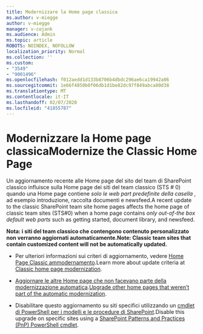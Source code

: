 ```yaml
---
title: Modernizzare la Home page classica
ms.author: v-miegge
author: v-miegge
manager: v-cojank
ms.audience: Admin
ms.topic: article
ROBOTS: NOINDEX, NOFOLLOW
localization_priority: Normal
ms.collection: ''
ms.custom:
- "3549"
- "9001496"
ms.openlocfilehash: f012aedd1d133b8706b4dbdc296ae6ca19942a06
ms.sourcegitcommit: 1e66f4850b0f06db1d1be82dc97f849abca80d38
ms.translationtype: MT
ms.contentlocale: it-IT
ms.lasthandoff: 02/07/2020
ms.locfileid: "41855787"
---
```

# <a name="modernize-the-classic-home-page"></a><span data-ttu-id="a7144-102">Modernizzare la Home page classica</span><span class="sxs-lookup"><span data-stu-id="a7144-102">Modernize the Classic Home Page</span></span>

<span data-ttu-id="a7144-103">Un aggiornamento recente alle Home page del sito del team di SharePoint classico influisce sulla Home page dei siti del team classico (STS # 0) quando una Home page contiene *solo le web part predefinite della casella* , ad esempio introduzione, raccolta documenti e newsfeed.</span><span class="sxs-lookup"><span data-stu-id="a7144-103">A recent update to the classic SharePoint team site home pages affects the home page of classic team sites (STS#0) when a home page contains *only out-of-the box default web parts* such as getting started, document library, and newsfeed.</span></span>

<span data-ttu-id="a7144-104">**Nota: i siti del team classico che contengono contenuto personalizzato non verranno aggiornati automaticamente.**</span><span class="sxs-lookup"><span data-stu-id="a7144-104">**Note: Classic team sites that contain customized content will not be automatically updated.**</span></span>

* <span data-ttu-id="a7144-105">Per ulteriori informazioni sui criteri di aggiornamento, vedere [Home Page Classic ammodernamento](https://docs.microsoft.com/sharepoint/disable-auto-modernization-classic-home-pages#why-update-classic-team-site-home-pages-to-modern).</span><span class="sxs-lookup"><span data-stu-id="a7144-105">Learn more about update criteria at [Classic home page modernization](https://docs.microsoft.com/sharepoint/disable-auto-modernization-classic-home-pages#why-update-classic-team-site-home-pages-to-modern).</span></span>

* <span data-ttu-id="a7144-106">[Aggiornare le altre Home page che non facevano parte della modernizzazione automatica](https://docs.microsoft.com/sharepoint/dev/transform/modernize-userinterface-site-pages).</span><span class="sxs-lookup"><span data-stu-id="a7144-106">[Upgrade other home pages that weren’t part of the automatic modernization](https://docs.microsoft.com/sharepoint/dev/transform/modernize-userinterface-site-pages).</span></span>

* <span data-ttu-id="a7144-107">Disabilitare questo aggiornamento su siti specifici utilizzando un [cmdlet di PowerShell per i modelli e le procedure di SharePoint](https://docs.microsoft.com/powershell/sharepoint/sharepoint-pnp/sharepoint-pnp-cmdlets).</span><span class="sxs-lookup"><span data-stu-id="a7144-107">Disable this upgrade on specific sites using a [SharePoint Patterns and Practices (PnP) PowerShell cmdlet](https://docs.microsoft.com/powershell/sharepoint/sharepoint-pnp/sharepoint-pnp-cmdlets).</span></span>
